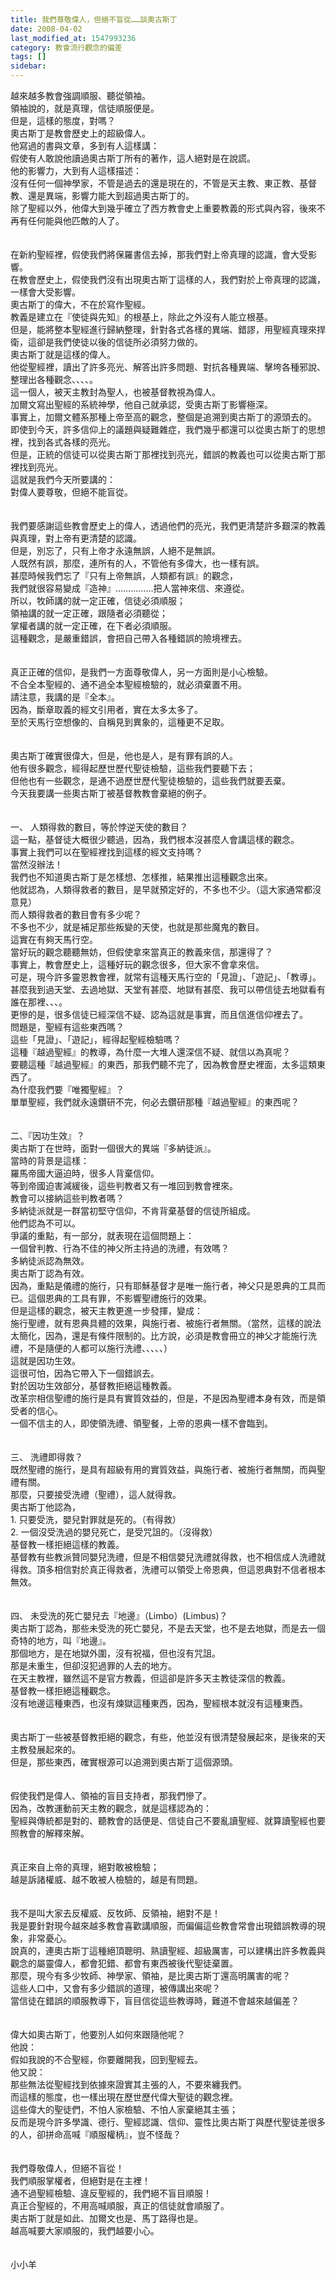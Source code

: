 ```yaml
---
title: 我們尊敬偉人，但絕不盲從……談奧古斯丁
date: 2008-04-02
last_modified_at: 1547993236
category: 教會流行觀念的偏差
tags: []
sidebar: 
---
```


<p>越來越多教會強調順服、聽從領袖。<br/>領袖說的，就是真理，信徒順服便是。<br/>但是，這樣的態度，對嗎？<br/><!--more-->奧古斯丁是教會歷史上的超級偉人。<br/>他寫過的書與文章，多到有人這樣講：<br/>假使有人敢說他讀過奧古斯丁所有的著作，這人絕對是在說謊。<br/>他的影響力，大到有人這樣描述：<br/>沒有任何一個神學家，不管是過去的還是現在的，不管是天主教、東正教、基督教、還是異端，影響力能大到超過奧古斯丁的。<br/>除了聖經以外，他偉大到幾乎確立了西方教會史上重要教義的形式與內容，後來不再有任何能與他匹敵的人了。<br/><br/><br/>在新約聖經裡，假使我們將保羅書信去掉，那我們對上帝真理的認識，會大受影響。<br/>在教會歷史上，假使我們沒有出現奧古斯丁這樣的人，我們對於上帝真理的認識，一樣會大受影響。<br/>奧古斯丁的偉大，不在於寫作聖經。<br/>教義是建立在『使徒與先知』的根基上，除此之外沒有人能立根基。<br/>但是，能將整本聖經進行歸納整理，針對各式各樣的異端、錯謬，用聖經真理來捍衛，這卻是我們使徒以後的信徒所必須努力做的。<br/>奧古斯丁就是這樣的偉人。<br/>他從聖經裡，讀出了許多亮光、解答出許多問題、對抗各種異端、擊垮各種邪說、整理出各種觀念、、、、。<br/>這一個人，被天主教封為聖人，也被基督教視為偉人。<br/>加爾文寫出聖經的系統神學，他自己就承認，受奧古斯丁影響極深。<br/>事實上，加爾文體系那種上帝至高的觀念，整個是追溯到奧古斯丁的源頭去的。<br/>即使到今天，許多信仰上的議題與疑難雜症，我們幾乎都還可以從奧古斯丁的思想裡，找到各式各樣的亮光。<br/>但是，正統的信徒可以從奧古斯丁那裡找到亮光，錯誤的教義也可以從奧古斯丁那裡找到亮光。<br/>這就是我們今天所要講的：<br/>對偉人要尊敬，但絕不能盲從。<br/><br/><br/>我們要感謝這些教會歷史上的偉人，透過他們的亮光，我們更清楚許多艱深的教義與真理，對上帝有更清楚的認識。<br/>但是，別忘了，只有上帝才永遠無誤，人絕不是無誤。<br/>人既然有誤，那麼，連所有的人，不管他有多偉大，也一樣有誤。<br/>甚麼時候我們忘了『只有上帝無誤，人類都有誤』的觀念，<br/>我們就很容易變成『造神』……………把人當神來信、來遵從。<br/>所以，牧師講的就一定正確，信徒必須順服；<br/>領袖講的就一定正確，跟隨者必須聽從；<br/>掌權者講的就一定正確，在下者必須順服。<br/>這種觀念，是嚴重錯誤，會把自己帶入各種錯誤的險境裡去。<br/><br/><br/>真正正確的信仰，是我們一方面尊敬偉人，另一方面則是小心檢驗。<br/>不合全本聖經的、通不過全本聖經檢驗的，就必須棄置不用。<br/>請注意，我講的是『全本』。<br/>因為，斷章取義的經文引用者，實在太多太多了。<br/>至於天馬行空想像的、自稱見到異象的，這種更不足取。<br/><br/><br/>奧古斯丁確實很偉大，但是，他也是人，是有罪有誤的人。<br/>他有很多觀念，經得起歷世歷代聖徒檢驗，這些我們要聽下去；<br/>但他也有一些觀念，是通不過歷世歷代聖徒檢驗的，這些我們就要丟棄。<br/>今天我要講一些奧古斯丁被基督教教會棄絕的例子。<br/><br/><br/>一、	人類得救的數目，等於悖逆天使的數目？<br/>這一點，基督徒大概很少聽過，因為，我們根本沒甚麼人會講這樣的觀念。<br/>事實上我們可以在聖經裡找到這樣的經文支持嗎？<br/>當然沒辦法！<br/>我們也不知道奧古斯丁是怎樣想、怎樣推，結果推出這種觀念出來。<br/>他就認為，人類得救者的數目，是早就預定好的，不多也不少。（這大家通常都沒意見）<br/>而人類得救者的數目會有多少呢？<br/>不多也不少，就是補足那些叛變的天使，也就是那些魔鬼的數目。<br/>這實在有夠天馬行空。<br/>當好玩的觀念聽聽無妨，但假使拿來當真正的教義來信，那還得了？<br/>事實上，教會歷史上，這種好玩的觀念很多，但大家不會拿來信。<br/>可是，現今許多靈恩教會裡，就常有這種天馬行空的「見證」、「遊記」、「教導」。<br/>甚麼我到過天堂、去過地獄、天堂有甚麼、地獄有甚麼、我可以帶信徒去地獄看有誰在那裡、、、。<br/>更慘的是，很多信徒已經深信不疑、認為這就是事實，而且信進信仰裡去了。<br/>問題是，聖經有這些東西嗎？<br/>這些「見證」、「遊記」，經得起聖經檢驗嗎？<br/>這種『越過聖經』的教導，為什麼一大堆人還深信不疑、就信以為真呢？<br/>要聽這種『越過聖經』的東西，那我們聽不完了，因為教會歷史裡面，太多這類東西了。<br/>為什麼我們要『唯獨聖經』？<br/>單單聖經，我們就永遠鑽研不完，何必去鑽研那種『越過聖經』的東西呢？<br/><br/><br/>二、『因功生效』？<br/>奧古斯丁在世時，面對一個很大的異端『多納徒派』。<br/>當時的背景是這樣：<br/>羅馬帝國大逼迫時，很多人背棄信仰。<br/>等到帝國迫害減緩後，這些判教者又有一堆回到教會裡來。<br/>教會可以接納這些判教者嗎？<br/>多納徒派就是一群當初堅守信仰，不肯背棄基督的信徒所組成。<br/>他們認為不可以。<br/>爭議的重點，有一部分，就表現在這個問題上：<br/>一個曾判教、行為不佳的神父所主持過的洗禮，有效嗎？<br/>多納徒派認為無效。<br/>奧古斯丁認為有效。<br/>因為，重點是儀禮的施行，只有耶穌基督才是唯一施行者，神父只是恩典的工具而已。這個恩典的工具有罪，不影響聖禮施行的效果。<br/>但是這樣的觀念，被天主教更進一步發揮，變成：<br/>施行聖禮，就有恩典具體的效果，與施行者、被施行者無關。（當然，這樣的說法太簡化，因為，還是有條件限制的。比方說，必須是教會冊立的神父才能施行洗禮，不是隨便的人都可以施行洗禮、、、、、）<br/>這就是因功生效。<br/>這很可怕，因為它帶入下一個錯誤去。<br/>對於因功生效部分，基督教拒絕這種教義。<br/>改革宗相信聖禮的施行是具有實質效益的，但是，不是因為聖禮本身有效，而是領受者的信心。<br/>一個不信主的人，即使領洗禮、領聖餐，上帝的恩典一樣不會臨到。<br/><br/><br/>三、	洗禮即得救？<br/>既然聖禮的施行，是具有超級有用的實質效益，與施行者、被施行者無關，而與聖禮有關。<br/>那麼，只要接受洗禮（聖禮），這人就得救。<br/>奧古斯丁他認為，<br/>1.	只要受洗，嬰兒對罪就是死的。（有得救）<br/>2.	一個沒受洗過的嬰兒死亡，是受咒詛的。（沒得救）<br/>基督教一樣拒絕這樣的教義。<br/>基督教有些教派贊同嬰兒洗禮，但是不相信嬰兒洗禮就得救，也不相信成人洗禮就得救。頂多相信對於真正得救者，洗禮可以領受上帝恩典，但這恩典對不信者根本無效。<br/><br/><br/>四、	未受洗的死亡嬰兒去『地邊』（Limbo）(Limbus)？<br/>奧古斯丁認為，那些未受洗的死亡嬰兒，不是去天堂，也不是去地獄，而是去一個奇特的地方，叫『地邊』。<br/>那個地方，是在地獄外圍，沒有祝福，但也沒有咒詛。<br/>那是未重生，但卻沒犯過罪的人去的地方。<br/>在天主教裡，雖然這不是官方教義，但這卻是許多天主教徒深信的教義。<br/>基督教一樣拒絕這種觀念。<br/>沒有地邊這種東西，也沒有煉獄這種東西，因為，聖經根本就沒有這種東西。<br/><br/><br/>奧古斯丁一些被基督教拒絕的觀念，有些，他並沒有很清楚發展起來，是後來的天主教發展起來的。<br/>但是，那些東西，確實根源可以追溯到奧古斯丁這個源頭。<br/><br/><br/>假使我們是偉人、領袖的盲目支持者，那我們慘了。<br/>因為，改教運動前天主教的觀念，就是這樣認為的：<br/>聖經與傳統都是對的、聽教會的話便是、信徒自己不要亂讀聖經、就算讀聖經也要照教會的解釋來解。<br/><br/><br/>真正來自上帝的真理，絕對敢被檢驗；<br/>越是訴諸權威、越不敢被人檢驗的，越是有問題。<br/><br/><br/>我不是叫大家去反權威、反牧師、反領袖，絕對不是！<br/>我是要針對現今越來越多教會喜歡講順服，而偏偏這些教會常會出現錯誤教導的現象，非常憂心。<br/>說真的，連奧古斯丁這種絕頂聰明、熟讀聖經、超級厲害，可以建構出許多教義與觀念的屬靈偉人，都會犯錯、都會有東西被後代聖徒棄置。<br/>那麼，現今有多少牧師、神學家、領袖，是比奧古斯丁還高明厲害的呢？<br/>這些人口中，又會有多少錯誤的道理，被傳講出來呢？<br/>當信徒在錯誤的順服教導下，盲目信從這些教導時，難道不會越來越偏差？<br/><br/><br/>偉大如奧古斯丁，他要別人如何來跟隨他呢？<br/>他說：<br/>假如我說的不合聖經，你要離開我，回到聖經去。<br/>他又說：<br/>那些無法從聖經找到依據來證實其主張的人，不要來纏我們。<br/>而這樣的態度，也一樣出現在歷世歷代偉大聖徒的觀念裡。<br/>這些偉大的聖徒們，不怕人家檢驗、不怕人家棄絕其主張；<br/>反而是現今許多學識、德行、聖經認識、信仰、靈性比奧古斯丁與歷代聖徒差很多的人，卻拼命高喊『順服權柄』，豈不怪哉？<br/><br/><br/>我們尊敬偉人，但絕不盲從！<br/>我們順服掌權者，但絕對是在主裡！<br/>通不過聖經檢驗、違反聖經的，我們絕不盲目順服！<br/>真正合聖經的，不用高喊順服，真正的信徒就會順服了。<br/>奧古斯丁就是如此、加爾文也是、馬丁路得也是。<br/>越高喊要大家順服的，我們越要小心。<br/><br/><br/>小小羊<br/><br/></p><p> </p><br/><br/><br/>